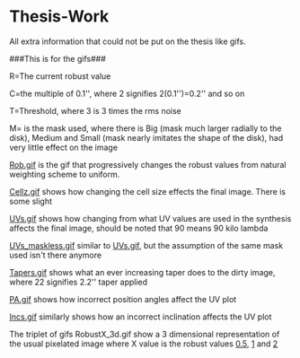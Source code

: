 # Thesis-Work
All extra information that could not be put on the thesis like gifs.

###This is for the gifs###

R=The current robust value

C=the multiple of 0.1'', where 2 signifies 2(0.1'')=0.2'' and so on

T=Threshold, where 3 is 3 times the rms noise

M= is the mask used, where there is Big (mask much larger radially to the disk), Medium and Small (mask nearly imitates the shape of the disk), had very little effect on the image 

<a href="https://github.com/VladislavOvcharenko/Thesis-Work/blob/main/Rob.gif">Rob.gif</a> is the gif that progressively changes the robust values from natural weighting scheme to uniform.

<a href="https://github.com/VladislavOvcharenko/Thesis-Work/blob/main/Cellz.gif">Cellz.gif</a> shows how changing the cell size effects the final image. There is some slight 

<a href="https://github.com/VladislavOvcharenko/Thesis-Work/blob/main/UVs.gif">UVs.gif</a> shows how changing from what UV values are used in the synthesis affects the final image, should be noted that 90 means 90 kilo lambda

<a href="https://github.com/VladislavOvcharenko/Thesis-Work/blob/main/UVs_maskless.gif">UVs_maskless.gif</a> similar to <a href="https://github.com/VladislavOvcharenko/Thesis-Work/blob/main/UVs.gif">UVs.gif</a>, but the assumption of the same mask used isn't there anymore

<a href="https://github.com/VladislavOvcharenko/Thesis-Work/blob/main/Tapers.gif">Tapers.gif</a> shows what an ever increasing taper does to the dirty image, where 22 signifies 2.2'' taper applied

<a href="https://github.com/VladislavOvcharenko/Thesis-Work/blob/main/PA.gif">PA.gif</a> shows how incorrect position angles affect the UV plot

<a href="https://github.com/VladislavOvcharenko/Thesis-Work/blob/main/Incs.gif">Incs.gif</a> similarly shows how an incorrect inclination affects the UV plot

The triplet of gifs RobustX_3d.gif show a 3 dimensional representation of the usual pixelated image where X value is the robust values <a href="https://github.com/VladislavOvcharenko/Thesis-Work/blob/main/Robust0.5_3d.gif">0.5</a>, <a href="https://github.com/VladislavOvcharenko/Thesis-Work/blob/main/Robust1_3d.gif">1</a> and <a href="https://github.com/VladislavOvcharenko/Thesis-Work/blob/main/Robust2_3d.gif">2</a>
